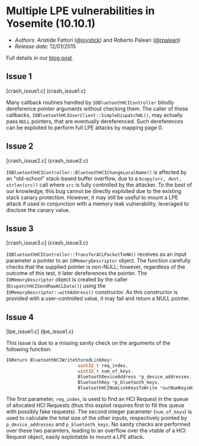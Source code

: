 # Multiple LPE vulnerabilities in Yosemite (10.10.1)

* _Authors_: Aristide Fattori ([@joystick](https://twitter.com/joystick)) and Roberto Paleari ([@rpaleari](https://twitter.com/rpaleari))
* _Release date_: 12/01/2015

Full details in our [blog post](http://randomthoughts.greyhats.it/2015/01/osx-bluetooth-lpe.html). 

## Issue 1 
[crash_issue1.c] (crash_issue1.c)

Many callback routines handled by `IOBluetoothHCIController` blindly dereference pointer arguments without checking them. The caller of these callbacks, `IOBluetoothHCIUserClient::SimpleDispatchWL()`, may actually pass `NULL` pointers, that are eventually dereferenced. Such dereferences can be exploited to perform full LPE attacks by mapping page 0.

## Issue 2 
[crash_issue2.c] (crash_issue2.c)

`IOBluetoothHCIController::BluetoothHCIChangeLocalName()` is affected by an "old-school" stack-based buffer overflow, due to a `bcopy(src, dest, strlen(src))` call where `src` is fully controlled by the attacker. To the best of our knowledge, this bug cannot be directly exploited due to the existing stack canary protection. However, it may still be useful to mount a LPE attack if used in conjunction with a memory leak vulnerability, leveraged to disclose the canary value. 


## Issue 3
[crash_issue3.c] (crash_issue3.c)

`IOBluetoothHCIController::TransferACLPacketToHW()` receives as an input parameter a pointer to an `IOMemoryDescriptor` object. The function carefully checks that the supplied pointer is non-NULL; however, regardless of the outcome of this test, it later dereferences the pointer. The `IOMemoryDescriptor` object is created by the caller (`DispatchHCISendRawACLData()`) using the `IOMemoryDescriptor::withAddress()` constructor. As this constructor is provided with a user-controlled value, it may fail and return a NULL pointer. 


## Issue 4
[lpe_issue1.c] (lpe_issue1.c)

This issue is due to a missing sanity check on the arguments of the following function: 

```c++
IOReturn BluetoothHCIWriteStoredLinkKey(
                           uint32_t req_index, 
                           uint32_t num_of_keys, 
                           BluetoothDeviceAddress *p_device_addresses, 
                           BluetoothKey *p_bluetooth_keys, 
                           BluetoothHCINumLinkKeysToWrite *outNumKeysWritten);
```

The first parameter, `req_index`, is used to find an HCI Request in the queue of allocated HCI Requests (thus this exploit requires first to fill this queue with possibly fake requests). The second integer parameter (`num_of_keys`) is used to calculate the total size of the other inputs, respectively pointed by `p_device_addresses` and `p_bluetooth_keys`. No sanity checks are performed over these two paramters, leading to an overflow over the vtable of a HCI Request object, easily exploitable to mount a LPE attack. 
